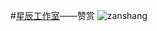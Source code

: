 #[星辰工作室](https://schlibra.github.io/Stars-Studios)——赞赏
![zanshang](https://xhfs0.oss-cn-hangzhou.aliyuncs.com/CA102001/e2859cbea1d047acbf83165f84bc4046.jpg "pic")

